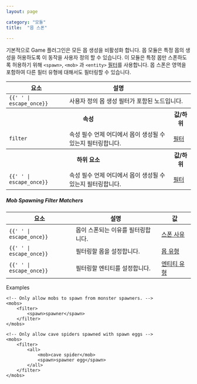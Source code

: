 ```yaml
---
layout: page

category: "모듈"
title:  "몹 스폰"

---
```


기본적으로 Game 플러그인은 모든 몹 생성을 비활성화 합니다. 몹 모듈은 특정 몹의 생성을 허용하도록 이 동작을 사용자 정의 할 수 있습니다.
이 모듈은 특정 몹만 스폰하도록 허용하기 위해 `<spawn>`, `<mob>` 과 `<entity>` [필터](/modules/filters)를 사용합니다.
몹 스폰은 영역을 포함하여 다른 필터 유형에 대해서도 필터링할 수 있습니다.

<div class='table-responsive'>
  <table class='table table-striped table-condensed'>
    <thead>
      <tr>
        <th>요소</th>
        <th>설명</th>
        <th></th>
      </tr>
    </thead>
    <tbody>
      <tr>
        <td>
          <span class='highlight'>
            <code>{{'<mobs> </mobs>' | escape_once}}</code>
          </span>
        </td>
        <td colspan='3'>사용자 정의 몹 생성 필터가 포함된 노드입니다.</td>
      </tr>
      <tr>
        <th colspan='2'>속성</th>
        <th>값/하위</th>
      </tr>
      <tr>
        <td>
          <code>filter</code>
        </td>
        <td>
          <span class='label label-default' title='이는 속성 또는 하위 요소일 수 있습니다.'>속성</span>
          <span class='label label-danger'>필수</span>
          언제 어디에서 몹이 생성될 수 있는지 필터링합니다.
        </td>
        <td>
          <a href='/modules/filters'>필터</a>
        </td>
      </tr>
      <tr>
        <th colspan='2'>하위 요소</th>
        <th>값/하위</th>
      </tr>
      <tr>
        <td>
          <span class='highlight'>
            <code>{{'<filter> </filter>' | escape_once}}</code>
          </span>
        </td>
        <td>
          <span class='label label-default' title='이는 속성 또는 하위 요소일 수 있습니다.'>속성</span>
          <span class='label label-danger'>필수</span>
          언제 어디에서 몹이 생성될 수 있는지 필터링합니다.
        </td>
        <td>
          <a href='/modules/filters'>필터</a>
        </td>
      </tr>
    </tbody>
  </table>
</div>
<h5>Mob Spawning Filter Matchers</h5>
<div class='table-responsive'>
  <table class='table table-striped table-condensed'>
    <thead>
      <tr>
        <th>요소</th>
        <th>설명</th>
        <th>값</th>
      </tr>
    </thead>
    <tbody>
      <tr>
        <td>
          <span class='highlight'>
            <code>{{'<spawn> </spawn>' | escape_once}}</code>
          </span>
        </td>
        <td>몹이 스폰되는 이유를 필터링합니다.</td>
        <td>
          <a href='/reference/spawn_reason'>스폰 사유</a>
        </td>
      </tr>
      <tr>
        <td>
          <span class='highlight'>
            <code>{{'<mob> </mob>' | escape_once}}</code>
          </span>
        </td>
        <td>필터링할 몹을 설정합니다.</td>
        <td>
          <a href='/reference/entity_types#creatures'>몹 유형</a>
        </td>
      </tr>
      <tr>
        <td>
          <span class='highlight'>
            <code>{{'<entity> </entity>' | escape_once}}</code>
          </span>
        </td>
        <td>필터링할 엔티티를 설정합니다.</td>
        <td>
          <a href='/reference/entity_types'>엔티티 유형</a>
        </td>
      </tr>
    </tbody>
  </table>
</div>

Examples

    <!-- Only allow mobs to spawn from monster spawners. -->
    <mobs>
        <filter>
            <spawn>spawner</spawn>
        </filter>
    </mobs>

    <!-- Only allow cave spiders spawned with spawn eggs -->
    <mobs>
        <filter>
            <all>
                <mob>cave spider</mob>
                <spawn>spawner egg</spawn>
            </all>
        </filter>
    </mobs>
